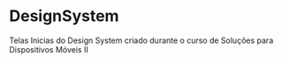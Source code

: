 # DesignSystem
Telas Inicias do Design System criado durante o curso de Soluções para Dispositivos Móveis II
